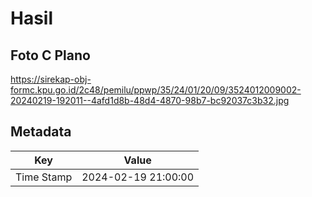 # Hasil

## Foto C Plano

https://sirekap-obj-formc.kpu.go.id/2c48/pemilu/ppwp/35/24/01/20/09/3524012009002-20240219-192011--4afd1d8b-48d4-4870-98b7-bc92037c3b32.jpg


## Metadata

| Key        | Value               |
| ---------- | ------------------- |
| Time Stamp | 2024-02-19 21:00:00 |



